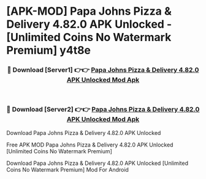 # [APK-MOD] Papa Johns Pizza & Delivery 4.82.0 APK Unlocked - [Unlimited Coins No Watermark Premium] y4t8e



<div align="center">
<h3>🔴 Download [Server1] 👉👉 <a href="https://momento.my/?title=Papa_Johns_Pizza_&_Delivery_4.82.0_APK_Unlocked">Papa Johns Pizza & Delivery 4.82.0 APK Unlocked Mod Apk</a></h3><br>

<h3>🔴 Download [Server2] 👉👉 <a href="https://momento.my/?title=Papa_Johns_Pizza_&_Delivery_4.82.0_APK_Unlocked">Papa Johns Pizza & Delivery 4.82.0 APK Unlocked Mod Apk</a></h3>
</div>



Download Papa Johns Pizza & Delivery 4.82.0 APK Unlocked 

Free APK MOD Papa Johns Pizza & Delivery 4.82.0 APK Unlocked [Unlimited Coins No Watermark Premium]

Download Papa Johns Pizza & Delivery 4.82.0 APK Unlocked [Unlimited Coins No Watermark Premium] Mod For Android
